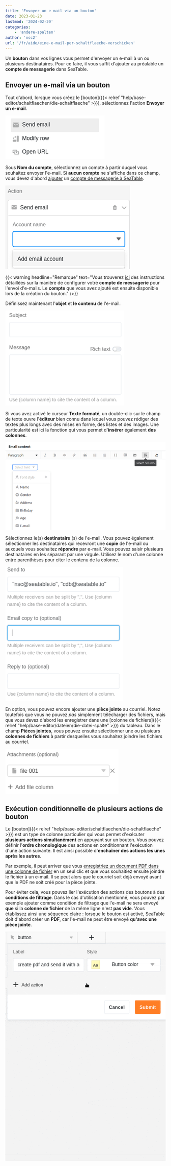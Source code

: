 ```yaml
---
title: 'Envoyer un e-mail via un bouton'
date: 2023-01-23
lastmod: '2024-02-20'
categories:
    - 'andere-spalten'
author: 'nsc2'
url: '/fr/aide/eine-e-mail-per-schaltflaeche-verschicken'
---
```


Un **bouton** dans vos lignes vous permet d'envoyer un e-mail à un ou plusieurs destinataires. Pour ce faire, il vous suffit d'ajouter au préalable un **compte de messagerie** dans SeaTable.

## Envoyer un e-mail via un bouton

Tout d'abord, lorsque vous créez le [bouton]({{< relref "help/base-editor/schaltflaechen/die-schaltflaeche" >}}), sélectionnez l'action **Envoyer un e-mail**.

![Sélection de l'action "Envoyer un e-mail](images/send-email-action.png)

Sous **Nom du compte**, sélectionnez un compte à partir duquel vous souhaitez envoyer l'e-mail. Si **aucun compte** ne s'affiche dans ce champ, vous devez d'abord [ajouter](https://seatable.io/fr/docs/arbeiten-mit-bases/einrichtung-eines-e-mail-kontos-in-einer-base/) un [compte de messagerie à SeaTable](https://seatable.io/fr/docs/arbeiten-mit-bases/einrichtung-eines-e-mail-kontos-in-einer-base/).

![Si vous ne voyez pas de compte de messagerie, vous devez d'abord en ajouter un à SeaTable.](images/add-email-account.png)

{{< warning  headline="Remarque"  text="Vous trouverez [ici](https://seatable.io/fr/docs/arbeiten-mit-bases/einrichtung-eines-e-mail-kontos-in-einer-base/) des instructions détaillées sur la manière de configurer votre **compte de messagerie** pour l'envoi d'e-mails. Le **compte** que vous avez ajouté est ensuite disponible lors de la création du bouton." />}}

Définissez maintenant l'**objet** et **le contenu** de l'e-mail.

![Définissez l'objet et le contenu de l'e-mail](images/subject-and-message.png)

Si vous avez activé le curseur **Texte formaté**, un double-clic sur le champ de texte ouvre l'**éditeur** bien connu dans lequel vous pouvez rédiger des textes plus longs avec des mises en forme, des listes et des images. Une particularité est ici la fonction qui vous permet d'**insérer** également **des colonnes**.

![Insérer des colonnes dans le texte d'un e-mail](images/Spalten-in-E-Mail-Texte-einfuegen.png)

Sélectionnez le(s) **destinataire** (s) de l'e-mail. Vous pouvez également sélectionner les destinataires qui recevront une **copie** de l'e-mail ou auxquels vous souhaitez **répondre** par e-mail. Vous pouvez saisir plusieurs destinataires en les séparant par une virgule. Utilisez le nom d'une colonne entre parenthèses pour citer le contenu de la colonne.

![Définissez le(s) destinataire(s) de l'e-mail. Vous pouvez également choisir les destinataires qui recevront une copie de l'e-mail ou à qui vous souhaitez répondre par e-mail.](images/send-to-copy-to-reply-to.png)

En option, vous pouvez encore ajouter une **pièce jointe** au courriel. Notez toutefois que vous ne pouvez _pas_ simplement télécharger des fichiers, mais que vous devez d'abord les enregistrer dans une [colonne de fichiers]({{< relref "help/base-editor/dateien/die-datei-spalte" >}}) du tableau. Dans le champ **Pièces jointes**, vous pouvez ensuite sélectionner une ou plusieurs **colonnes de fichiers** à partir desquelles vous souhaitez joindre les fichiers au courriel.

![Les fichiers que vous avez ajoutés dans une colonne de fichier de votre tableau peuvent être utilisés comme pièces jointes du courriel.](images/file-001.png)

## Exécution conditionnelle de plusieurs actions de bouton

Le [bouton]({{< relref "help/base-editor/schaltflaechen/die-schaltflaeche" >}}) est un type de colonne particulier qui vous permet d'exécuter **plusieurs actions simultanément** en appuyant sur un bouton. Vous pouvez définir l'**ordre chronologique** des actions en conditionnant l'exécution d'une action suivante. Il est ainsi possible d'**enchaîner des actions les unes après les autres**.

Par exemple, il peut arriver que vous [enregistriez un document PDF dans une colonne de fichier](https://seatable.io/fr/docs/andere-spalten/ein-pdf-dokument-per-schaltflaeche-in-einer-spalte-speichern/) en un seul clic et que vous souhaitiez ensuite joindre le fichier à un e-mail. Il se peut alors que le courriel soit déjà envoyé avant que le PDF ne soit créé pour la pièce jointe.

Pour éviter cela, vous pouvez lier l'exécution des actions des boutons à des **conditions de filtrage**. Dans le cas d'utilisation mentionné, vous pouvez par exemple ajouter comme condition de filtrage que l'e-mail ne sera envoyé **que** si la **colonne de fichier** de la même ligne n'est **pas vide**. Vous établissez ainsi une séquence claire : lorsque le bouton est activé, SeaTable doit d'abord créer un **PDF**, car l'e-mail ne peut être envoyé **qu'avec une pièce jointe**.

![](images/send-email-via-button-with-conditions-1.gif)
